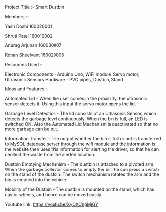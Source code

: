 <!--type your content here-->
Project Title :- Smart Dustbin

Members :- 	

Yash Doshi	160020001

Shruti Patel	160010002

Anurag Arjunan	160030007

Rohan Sheelvant	160020005

Resources Used :-

Electronic Components - Arduino Uno, WiFi module, Servo motor, Ultrasonic Sensors
Hardware - PVC pipes, Dustbin, Stand

Ideas and Features :-

Automated Lid -	When the user comes in the proximity, the ultrasonic sensor detects it. Using this input the servo motor opens the lid.

Garbage Level Detection - The lid consists of an Ultrasonic Sensor, which detects the garbage level continuously. When the bin is full, an LED is switched ON. Also the Automated Lid Mechanism is deactivated so that no more garbage can be put.

Information Transfer - The output whether the bin is full or not is transferred to MySQL database server through the wifi module and the information is the website then uses this information for alerting the driver, so that he can ceollect the waste from the alerted location.

Dustbin Emptying Mechanism - The dustbin is attached to a pivoted arm. When the garbage collector comes to empty the bin, he can press a switch on the stand of the dustbin. The switch mechanism rotates the arm and the bin is emptied into the vehicle.

Mobility of the Dustbin - The dustbin is mounted on the stand, which has castor wheels, and hence can be moved easily.

Youtube link: https://youtu.be/XyOXOhgMjGY

